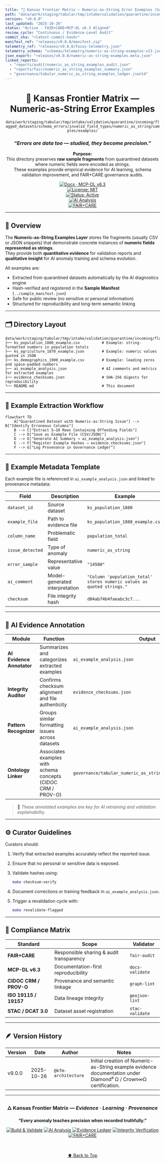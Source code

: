 ```yaml
---
title: "📂 Kansas Frontier Matrix — Numeric-as-String Error Examples (Sample Evidence Layer · Diamond⁹ Ω / Crown∞Ω Certified)"
path: "data/work/staging/tabular/tmp/intake/validation/quarantine/incoming/flagged_datasets/schema_errors/invalid_field_types/numeric_as_string/samples/examples/README.md"
version: "v9.0.0"
last_updated: "2025-10-26"
status: "Active · FAIR+CARE+MCP-DL v6.3 Aligned"
review_cycle: "Continuous / Evidence-Level Audit"
commit_sha: "<latest-commit-hash>"
manifest_ref: "releases/v9.0.0/manifest.zip"
telemetry_ref: "releases/v9.0.0/focus-telemetry.json"
telemetry_schema: "schemas/telemetry/numeric-as-string-examples-v13.json"
json_export: "releases/v9.0.0/numeric-as-string-examples.meta.json"
linked_reports:
  - "reports/audit/numeric_as_string_examples_audit.json"
  - "reports/fair/numeric_as_string_examples_summary.json"
  - "governance/tabular_numeric_as_string_examples_ledger.jsonld"
---
```


<div align="center">

# 📂 Kansas Frontier Matrix — **Numeric-as-String Error Examples**  
`data/work/staging/tabular/tmp/intake/validation/quarantine/incoming/flagged_datasets/schema_errors/invalid_field_types/numeric_as_string/samples/examples/`

### *“Errors are data too — studied, they become precision.”*

**Purpose:**  
This directory preserves **raw sample fragments** from quarantined datasets where numeric fields were encoded as strings.  
These examples provide empirical evidence for AI learning, schema validation improvement, and FAIR+CARE governance audits.

[![Docs · MCP-DL v6.3](https://img.shields.io/badge/Docs-MCP--DL%20v6.3-blue)](../../../../../../../../../../../../../../../../../../docs/architecture/repo-focus.md)  
[![License: MIT](https://img.shields.io/badge/License-MIT-green)](../../../../../../../../../../../../../../../../../../LICENSE)  
[![Status: Active](https://img.shields.io/badge/Status-Active-orange)]()  
[![AI Analysis](https://img.shields.io/badge/AI%20Analysis-Enabled%20✓-teal)]()  
[![FAIR+CARE](https://img.shields.io/badge/FAIR-CARE-blueviolet)]()

</div>

---

## 🧭 Overview

The **Numeric-as-String Examples Layer** stores file fragments (usually CSV or JSON snippets) that demonstrate concrete instances of **numeric fields represented as strings**.  
They provide both **quantitative evidence** for validation reports and **qualitative insight** for AI anomaly training and schema evolution.

All examples are:
- Extracted from quarantined datasets automatically by the AI diagnostics engine  
- Hash-verified and registered in the **Sample Manifest** (`../sample_manifest.json`)  
- Safe for public review (no sensitive or personal information)  
- Structured for reproducibility and long-term semantic linking  

---

## 🗂️ Directory Layout

```text
data/work/staging/tabular/tmp/intake/validation/quarantine/incoming/flagged_datasets/schema_errors/invalid_field_types/numeric_as_string/samples/examples/
├── ks_population_1880_example.csv          # Example: string-formatted numbers in population totals
├── ks_agriculture_1870_example.json        # Example: numeric values quoted in JSON
├── ks_demographics_1900_example.csv        # Example: leading zeros and space-padded numbers
├── ai_example_analysis.json                # AI comments and metrics for extracted examples
├── evidence_checksums.json                 # SHA-256 digests for reproducibility
└── README.md                               # This document
````

---

## 🔁 Example Extraction Workflow

```mermaid
flowchart TD
    A["Quarantined Dataset with Numeric-as-String Issue"] --> B["Identify Erroneous Columns"]
    B --> C["Extract 5–10 Rows Containing Offending Fields"]
    C --> D["Save as Example File (CSV/JSON)"]
    D --> E["Generate AI Summary → ai_example_analysis.json"]
    E --> F["Register Example Hashes → evidence_checksums.json"]
    F --> G["Log Provenance in Governance Ledger"]
```

---

## 📄 Example Metadata Template

Each example file is referenced in `ai_example_analysis.json` and linked to provenance metadata:

| Field            | Description                    | Example                                                                |
| ---------------- | ------------------------------ | ---------------------------------------------------------------------- |
| `dataset_id`     | Source dataset                 | `ks_population_1880`                                                   |
| `example_file`   | Path to evidence file          | `ks_population_1880_example.csv`                                       |
| `column_name`    | Problematic field              | `population_total`                                                     |
| `issue_detected` | Type of anomaly                | `numeric_as_string`                                                    |
| `error_sample`   | Representative value           | `"14500"`                                                              |
| `ai_comment`     | Model-generated interpretation | `"Column 'population_total' stores numeric values as quoted strings."` |
| `checksum`       | File integrity hash            | `d04ab74b4faeabc3c7...`                                                |

---

## 🧠 AI Evidence Annotation

| Module                    | Function                                                      | Output                                                        |
| ------------------------- | ------------------------------------------------------------- | ------------------------------------------------------------- |
| **AI Evidence Annotator** | Summarizes and categorizes extracted examples                 | `ai_example_analysis.json`                                    |
| **Integrity Auditor**     | Confirms checksum alignment and file authenticity             | `evidence_checksums.json`                                     |
| **Pattern Recognizer**    | Groups similar formatting issues across datasets              | `ai_example_analysis.json`                                    |
| **Ontology Linker**       | Associates examples with schema concepts (CIDOC CRM / PROV-O) | `governance/tabular_numeric_as_string_examples_ledger.jsonld` |

> 🧩 *These annotated examples are key for AI retraining and validation explainability.*

---

## ⚙️ Curator Guidelines

Curators should:

1. Verify that extracted examples accurately reflect the reported issue.
2. Ensure that no personal or sensitive data is exposed.
3. Validate hashes using:

   ```bash
   make checksum-verify
   ```
4. Document corrections or training feedback in `ai_example_analysis.json`.
5. Trigger a revalidation cycle with:

   ```bash
   make revalidate-flagged
   ```

---

## 🧾 Compliance Matrix

| Standard               | Scope                                    | Validator       |
| ---------------------- | ---------------------------------------- | --------------- |
| **FAIR+CARE**          | Responsible sharing & audit transparency | `fair-audit`    |
| **MCP-DL v6.3**        | Documentation-first reproducibility      | `docs-validate` |
| **CIDOC CRM / PROV-O** | Provenance and semantic linkage          | `graph-lint`    |
| **ISO 19115 / 19157**  | Data lineage integrity                   | `geojson-lint`  |
| **STAC / DCAT 3.0**    | Dataset asset registration               | `stac-validate` |

---

## 🪶 Version History

| Version | Date       | Author              | Notes                                                                                                          |
| ------- | ---------- | ------------------- | -------------------------------------------------------------------------------------------------------------- |
| v9.0.0  | 2025-10-26 | `@kfm-architecture` | Initial creation of Numeric-as-String example evidence documentation under Diamond⁹ Ω / Crown∞Ω certification. |

---

<div align="center">

### 🜂 Kansas Frontier Matrix — *Evidence · Learning · Provenance*

**“Every anomaly teaches precision when recorded truthfully.”**

[![Build & Validate](https://img.shields.io/github/actions/workflow/status/bartytime4life/Kansas-Frontier-Matrix/validate.yml?label=Build+%26+Validate)]()
[![AI Analysis](https://img.shields.io/badge/AI%20Analysis-Active%20✓-teal)]()
[![Evidence Ledger](https://img.shields.io/badge/Governance-Ledger%20Linked-blueviolet)]()
[![Integrity Verification](https://img.shields.io/badge/Integrity-Verified-lightgrey)]()
[![FAIR+CARE](https://img.shields.io/badge/FAIR-CARE-green)]()

<br><br> <a href="#-kansas-frontier-matrix--numeric-as-string-error-examples-sample-evidence-layer--diamond⁹-Ω--crown∞Ω-certified">⬆ Back to Top</a>

</div>
